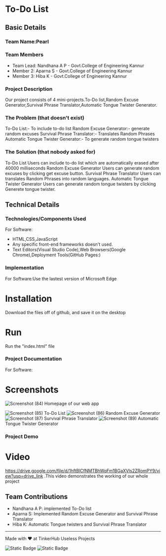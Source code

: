 # To-Do List


## Basic Details
### Team Name:Pearl


### Team Members
- Team Lead: Nandhana A P - Govt.College of Engineering Kannur
- Member 2: Aparna S - Govt.College of Engineering Kannur
- Member 3: Hiba K - Govt.College of Engineering Kannur

### Project Description
Our project consists of 4 mini-projects.To-Do list,Random Excuse Generator,Survival Phrase Translator,Automatic Tongue Twister Generator.

### The Problem (that doesn't exist)
To-Do List:-
To include to-do list
Random Excuse Generator:-
generate random excuses
Survival Phrase Translator:-
Translates Random Phrases
Automatic Tongue Twister Generator:-
To generate random tongue twisters
### The Solution (that nobody asked for)
To-Do List
Users can include to-do list which are automatically erased after 40000 milliseconds
Random Excuse Generator
Users can generate random excuses by clicking get excuse button.
Survival Phrase Translator
Users can translates Random Phrases into random languages.
Automatic Tongue Twister Generator
Users can generate random tongue twisters by clicking Generete tongue twister.

## Technical Details
### Technologies/Components Used
For Software:
- HTML,CSS,JavaScript
- Any specific front-end frameworks doesn't used.
- Text Editors(Visual Studio Code),Web Browsers(Google Chrome),Deployment Tools(GitHub Pages:)

### Implementation
For Software:Use the lastest version of Microsoft Edge
# Installation
Download the files off of github, and save it on the desktop

# Run
Run the "index.html" file

### Project Documentation
For Software:

# Screenshots
![Screenshot (84)](https://github.com/user-attachments/assets/09b6d10e-bd1e-4c6e-be3e-f71c5f90e572)
Homepage of our web app

![Screenshot (85)](https://github.com/user-attachments/assets/d7f84cf5-f900-470d-b2fb-4a335c5bca11)
To-Do List
![Screenshot (86)](https://github.com/user-attachments/assets/dede99a4-d07c-4b0c-91f5-37486f1261a8)
Random Excuse Generator
![Screenshot (87)](https://github.com/user-attachments/assets/887be520-264d-4108-b8df-b743768e5e80)
Survival Phrase Translator
![Screenshot (89)](https://github.com/user-attachments/assets/fdfbf08a-1d46-4123-8c2d-f5f83461d4f2)
Automatic Tongue Twister Generator

### Project Demo
# Video
https://drive.google.com/file/d/1hftBlCfNMTBhWqFm1BGaXVls2ZRomPY9/view?usp=drive_link .This video demonstrates the working of our whole project

## Team Contributions
- Nandhana A P: implemented To-Do list
- Aparna S: Implemented Random Excuse Generator and Survival Phrase Translator
- Hiba K: Automatic Tongue twisters and Survival Phrase Translator
---
Made with ❤️ at TinkerHub Useless Projects 

![Static Badge](https://img.shields.io/badge/TinkerHub-24?color=%23000000&link=https%3A%2F%2Fwww.tinkerhub.org%2F)
![Static Badge](https://img.shields.io/badge/UselessProject--24-24?link=https%3A%2F%2Fwww.tinkerhub.org%2Fevents%2FQ2Q1TQKX6Q%2FUseless%2520Projects)
